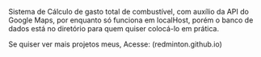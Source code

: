 Sistema de Cálculo de gasto total de combustível, com auxílio da API do Google Maps, por enquanto só funciona em localHost, porém o banco de dados está no diretório para quem quiser colocá-lo em prática.

Se quiser ver mais projetos meus, Acesse: (redminton.github.io)
